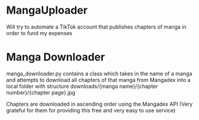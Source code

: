 # MangaUploader
Will try to automate a TikTok account that publishes chapters of manga in order to fund my expenses

# Manga Downloader
manga_downloader.py contains a class which takes in the name of a manga and attempts to download all chapters of that manga from Mangadex into a local folder with structure downloads/{manga name}/{chapter number}/{chapter page}.jpg

Chapters are downloaded in ascending order using the Mangadex API (Very grateful for them for providing this free and very easy to use service)
